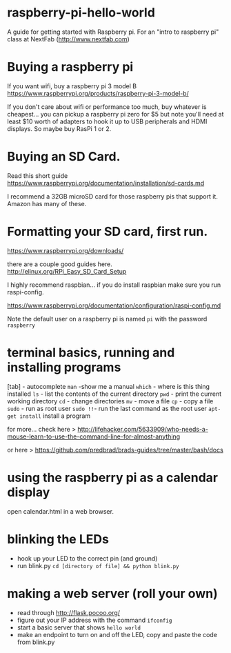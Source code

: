 # raspberry-pi-hello-world

A guide for getting started with Raspberry pi. For an "intro to raspberry pi" class at NextFab (http://www.nextfab.com)

# Buying a raspberry pi

If you want wifi, buy a raspberry pi 3 model B https://www.raspberrypi.org/products/raspberry-pi-3-model-b/

If you don't care about wifi or performance too much, buy whatever is cheapest...
you can pickup a raspberry pi zero for $5 but note you'll need at least $10 worth of adapters to hook it up to USB peripherals and HDMI displays. So maybe buy RasPi 1 or 2.

# Buying an SD Card.

Read this short guide https://www.raspberrypi.org/documentation/installation/sd-cards.md

I recommend a 32GB microSD card for those raspberry pis that support it. Amazon has many of these.

# Formatting your SD card, first run.

https://www.raspberrypi.org/downloads/

there are a couple good guides here. http://elinux.org/RPi_Easy_SD_Card_Setup

I highly recommend raspbian... if you do install raspbian make sure you run raspi-config.

https://www.raspberrypi.org/documentation/configuration/raspi-config.md

Note the default user on a raspberry pi is named `pi` with the password `raspberry`

# terminal basics, running and installing programs

[tab] - autocomplete
`man` -show me a manual
`which` - where is this thing installed
`ls` - list the contents of the current directory
`pwd` - print the current working directory
`cd` - change directories
`mv` - move a file
`cp` - copy a file
`sudo` - run as root user
`sudo !!`- run the last command as the root user
`apt-get install` install a program

for more... check here > http://lifehacker.com/5633909/who-needs-a-mouse-learn-to-use-the-command-line-for-almost-anything

or here > https://github.com/predbrad/brads-guides/tree/master/bash/docs

# using the raspberry pi as a calendar display

open calendar.html in a web browser.

# blinking the LEDs

* hook up your LED to the correct pin (and ground)
* run blink.py  `cd [directory of file] && python blink.py`

# making a web server (roll your own)

* read through http://flask.pocoo.org/
* figure out your IP address with the command `ifconfig`
* start a basic server that shows `hello world`
* make an endpoint to turn on and off the LED, copy and paste the code from blink.py
